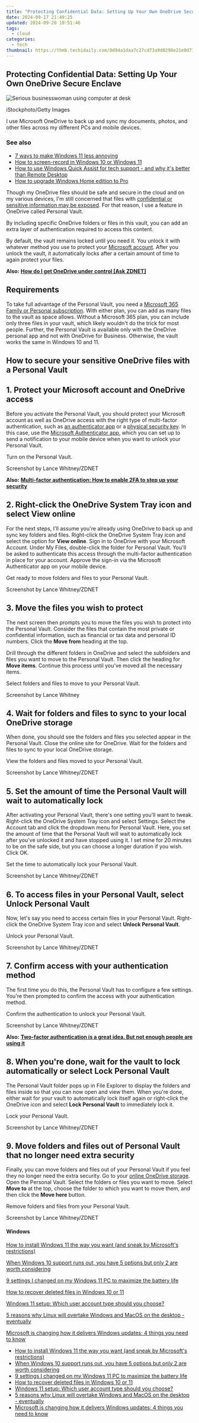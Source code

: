 ```yaml
---
title: "Protecting Confidential Data: Setting Up Your Own OneDrive Secure Enclave"
date: 2024-09-17 21:49:25
updated: 2024-09-20 10:51:46
tags:
  - cloud
categories:
  - tech
thumbnail: https://thmb.techidaily.com/0d94a1daa7c27cd73a9d8298e21e0d777d1adaffd7b41de949895538a87e46dd.jpg
---
```


## Protecting Confidential Data: Setting Up Your Own OneDrive Secure Enclave

![Serious businesswoman using computer at desk](https://www.zdnet.com/a/img/resize/e29e875edafdb44d1114ce8561196f3eb58a358e/2019/06/03/e2109d8a-32eb-4f8b-b126-b34820b6598f/computeradministock-915946732.jpg?auto=webp&width=1280)

iStockphoto/Getty Images

I use Microsoft OneDrive to back up and sync my documents, photos, and other files across my different PCs and mobile devices. 

### See also

* [7 ways to make Windows 11 less annoying](https://www.zdnet.com/article/seven-ways-to-make-windows-11-less-annoying/)
* [How to screen-record in Windows 10 or Windows 11](https://www.zdnet.com/article/how-to-screen-record-in-windows-10-or-11/)
* [How to use Windows Quick Assist for tech support - and why it's better than Remote Desktop](https://www.zdnet.com/article/how-to-use-windows-quick-assist-for-tech-support-and-why-its-better-than-remote-desktop/)
* [How to upgrade Windows Home edition to Pro](https://www.zdnet.com/article/how-to-upgrade-windows-home-edition-to-pro/)

Though my OneDrive files should be safe and secure in the cloud and on my various devices, I'm still concerned that files with [confidential or sensitive information may be exposed](https://www.zdnet.com/article/online-security-101-how-to-protect-your-privacy-from-hackers-spies-and-the-government/). For that reason, I use a feature in OneDrive called Personal Vault.

By including specific OneDrive folders or files in this vault, you can add an extra layer of authentication required to access this content. 

By default, the vault remains locked until you need it. You unlock it with whatever method you use to protect your [Microsoft account](https://www.zdnet.com/article/how-to-get-microsoft-office-for-free/). After you unlock the vault, it automatically locks after a certain amount of time to again protect your files.

**Also:** [**How do I get OneDrive under control \[Ask ZDNET\]**](https://www.zdnet.com/article/how-do-i-get-onedrive-under-control-ask-zdnet/)

## Requirements

To take full advantage of the Personal Vault, you need a [Microsoft 365 Family or Personal subscription](https://www.zdnet.com/article/microsoft-launches-defender-for-individuals-for-microsoft-365-personal-and-family-subscribers/). With either plan, you can add as many files to the vault as space allows. Without a Microsoft 365 plan, you can include only three files in your vault, which likely wouldn't do the trick for most people. Further, the Personal Vault is available only with the OneDrive personal app and not with OneDrive for Business. Otherwise, the vault works the same in Windows 10 and 11.

## How to secure your sensitive OneDrive files with a Personal Vault

## 1\. Protect your Microsoft account and OneDrive access

Before you activate the Personal Vault, you should protect your Microsoft account as well as OneDrive access with the right type of multi-factor authentication, such as [an authenticator app](https://www.zdnet.com/article/protect-yourself-how-to-choose-the-right-two-factor-authenticator-app/) or a [physical security key](https://www.zdnet.com/article/best-security-key/). In this case, use the [Microsoft Authenticator app](https://www.zdnet.com/article/how-to-lock-down-your-microsoft-account-and-keep-it-safe-from-outside-attackers/), which you can set up to send a notification to your mobile device when you want to unlock your Personal Vault.

Turn on the Personal Vault.

Screenshot by Lance Whitney/ZDNET

**Also:** [**Multi-factor authentication: How to enable 2FA to step up your security**](https://www.zdnet.com/article/better-than-the-best-password-how-to-use-2fa-to-improve-your-security/)

## 2\. Right-click the OneDrive System Tray icon and select View online

For the next steps, I'll assume you're already using OneDrive to back up and sync key folders and files. Right-click the OneDrive System Tray icon and select the option for **View online**. Sign in to OneDrive with your Microsoft Account. Under My Files, double-click the folder for Personal Vault. You'll be asked to authenticate this access through the multi-factor authentication in place for your account. Approve the sign-in via the Microsoft Authenticator app on your mobile device.

Get ready to move folders and files to your Personal Vault.

Screenshot by Lance Whitney/ZDNET

## 3\. Move the files you wish to protect 

The next screen then prompts you to move the files you wish to protect into the Personal Vault. Consider the files that contain the most private or confidential information, such as financial or tax data and personal ID numbers. Click the **Move from** heading at the top.

Drill through the different folders in OneDrive and select the subfolders and files you want to move to the Personal Vault. Then click the heading for **Move items**. Continue this process until you've moved all the necessary items.

Select folders and files to move to your Personal Vault.

Screenshot by Lance Whitney

## 4\. Wait for folders and files to sync to your local OneDrive storage

When done, you should see the folders and files you selected appear in the Personal Vault. Close the online site for OneDrive. Wait for the folders and files to sync to your local OneDrive storage.

View the folders and files moved to your Personal Vault.

Screenshot by Lance Whitney/ZDNET

## 5\. Set the amount of time the Personal Vault will wait to automatically lock

After activating your Personal Vault, there's one setting you'll want to tweak. Right-click the OneDrive System Tray icon and select Settings. Select the Account tab and click the dropdown menu for Personal Vault. Here, you set the amount of time that the Personal Vault will wait to automatically lock after you've unlocked it and have stopped using it. I set mine for 20 minutes to be on the safe side, but you can choose a longer duration if you wish. Click OK.

Set the time to automatically lock your Personal Vault.

Screenshot by Lance Whitney/ZDNET

## 6\. To access files in your Personal Vault, select Unlock Personal Vault

Now, let's say you need to access certain files in your Personal Vault. Right-click the OneDrive System Tray icon and select **Unlock Personal Vault**.

Unlock your Personal Vault.

Screenshot by Lance Whitney/ZDNET

## 7\. Confirm access with your authentication method

The first time you do this, the Personal Vault has to configure a few settings. You're then prompted to confirm the access with your authentication method.

Confirm the authentication to unlock your Personal Vault.

Screenshot by Lance Whitney/ZDNET

**Also:** [**Two-factor authentication is a great idea. But not enough people are using it**](https://www.zdnet.com/article/two-factor-authentication-is-a-great-idea-but-not-enough-people-are-using-it/)

## 8\. When you're done, wait for the vault to lock automatically or select Lock Personal Vault

The Personal Vault folder pops up in File Explorer to display the folders and files inside so that you can now open and view them. When you're done, either wait for your vault to automatically lock itself again or right-click the OneDrive icon and select **Lock Personal Vault** to immediately lock it.

Lock your Personal Vault.

Screenshot by Lance Whitney/ZDNET

## 9\. Move folders and files out of Personal Vault that no longer need extra security

Finally, you can move folders and files out of your Personal Vault if you feel they no longer need the extra security. Go to your [online OneDrive storage](https://onedrive.live.com/). Open the Personal Vault. Select the folders or files you want to move. Select **Move to** at the top, choose the folder to which you want to move them, and then click the **Move here** button.

Remove folders and files from your Personal Vault.

Screenshot by Lance Whitney/ZDNET

#### Windows

[How to install Windows 11 the way you want (and sneak by Microsoft's restrictions)](https://www.zdnet.com/article/how-to-install-windows-11-the-way-you-want-and-bypass-microsofts-restrictions/ "How to install Windows 11 the way you want (and sneak by Microsoft's restrictions)")

[When Windows 10 support runs out, you have 5 options but only 2 are worth considering](https://www.zdnet.com/article/when-windows-10-support-ends-you-have-5-options-but-only-2-are-worth-considering/ "When Windows 10 support runs out, you have 5 options but only 2 are worth considering")

[9 settings I changed on my Windows 11 PC to maximize the battery life](https://www.zdnet.com/article/9-settings-i-changed-on-my-windows-11-pc-to-maximize-the-battery-life/ "9 settings I changed on my Windows 11 PC to maximize the battery life")

[How to recover deleted files in Windows 10 or 11](https://www.zdnet.com/article/how-to-recover-deleted-files-in-windows-10-or-11/ "How to recover deleted files in Windows 10 or 11")

[Windows 11 setup: Which user account type should you choose?](https://www.zdnet.com/article/windows-setup-which-user-account-type-should-you-choose/ "Windows 11 setup: Which user account type should you choose?")

[5 reasons why Linux will overtake Windows and MacOS on the desktop - eventually](https://www.zdnet.com/article/5-reasons-why-linux-will-eventually-overtake-windows-and-macos-on-the-desktop/ "5 reasons why Linux will overtake Windows and MacOS on the desktop - eventually")

[Microsoft is changing how it delivers Windows updates: 4 things you need to know](https://www.zdnet.com/article/microsoft-is-changing-how-it-delivers-windows-updates-4-things-you-need-to-know/ "Microsoft is changing how it delivers Windows updates: 4 things you need to know")

* [How to install Windows 11 the way you want (and sneak by Microsoft's restrictions)](https://www.zdnet.com/article/how-to-install-windows-11-the-way-you-want-and-bypass-microsofts-restrictions/ "How to install Windows 11 the way you want (and sneak by Microsoft's restrictions)")
* [When Windows 10 support runs out, you have 5 options but only 2 are worth considering](https://www.zdnet.com/article/when-windows-10-support-ends-you-have-5-options-but-only-2-are-worth-considering/ "When Windows 10 support runs out, you have 5 options but only 2 are worth considering")
* [9 settings I changed on my Windows 11 PC to maximize the battery life](https://www.zdnet.com/article/9-settings-i-changed-on-my-windows-11-pc-to-maximize-the-battery-life/ "9 settings I changed on my Windows 11 PC to maximize the battery life")
* [How to recover deleted files in Windows 10 or 11](https://www.zdnet.com/article/how-to-recover-deleted-files-in-windows-10-or-11/ "How to recover deleted files in Windows 10 or 11")
* [Windows 11 setup: Which user account type should you choose?](https://www.zdnet.com/article/windows-setup-which-user-account-type-should-you-choose/ "Windows 11 setup: Which user account type should you choose?")
* [5 reasons why Linux will overtake Windows and MacOS on the desktop - eventually](https://www.zdnet.com/article/5-reasons-why-linux-will-eventually-overtake-windows-and-macos-on-the-desktop/ "5 reasons why Linux will overtake Windows and MacOS on the desktop - eventually")
* [Microsoft is changing how it delivers Windows updates: 4 things you need to know](https://www.zdnet.com/article/microsoft-is-changing-how-it-delivers-windows-updates-4-things-you-need-to-know/ "Microsoft is changing how it delivers Windows updates: 4 things you need to know")

<ins class="adsbygoogle"
     style="display:block"
     data-ad-format="autorelaxed"
     data-ad-client="ca-pub-7571918770474297"
     data-ad-slot="1223367746"></ins>



<ins class="adsbygoogle"
     style="display:block"
     data-ad-client="ca-pub-7571918770474297"
     data-ad-slot="8358498916"
     data-ad-format="auto"
     data-full-width-responsive="true"></ins>
